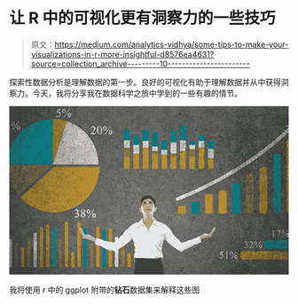 # 让 R 中的可视化更有洞察力的一些技巧

> 原文：<https://medium.com/analytics-vidhya/some-tips-to-make-your-visualizations-in-r-more-insightful-d8576ea4631?source=collection_archive---------10----------------------->

探索性数据分析是理解数据的第一步。良好的可视化有助于理解数据并从中获得洞察力。今天，我将分享我在数据科学之旅中学到的一些有趣的情节。

![](img/a2f19bb1f4ab90c459c1caf1254d1281.png)

我将使用 r 中的 ggplot 附带的**钻石**数据集来解释这些图